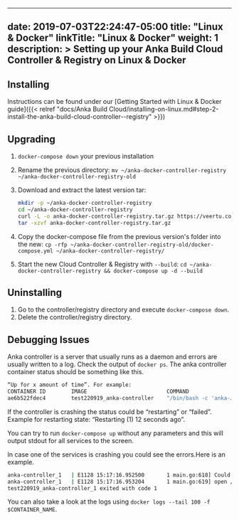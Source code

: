 
---
date: 2019-07-03T22:24:47-05:00
title: "Linux & Docker"
linkTitle: "Linux & Docker"
weight: 1
description: >
 Setting up your Anka Build Cloud Controller & Registry on Linux & Docker
---

## Installing

Instructions can be found under our [Getting Started with Linux & Docker guide]({{< relref "docs/Anka Build Cloud/installing-on-linux.md#step-2-install-the-anka-build-cloud-controller--registry" >}})

## Upgrading

1. `docker-compose down` your previous installation
2. Rename the previous directory: `mv ~/anka-docker-controller-registry ~/anka-docker-controller-registry-old`
3. Download and extract the latest version tar:

    ```bash
    mkdir -p ~/anka-docker-controller-registry
    cd ~/anka-docker-controller-registry
    curl -L -o anka-docker-controller-registry.tar.gz https://veertu.com/downloads/ankacontroller-registry-docker-latest
    tar -xzvf anka-docker-controller-registry.tar.gz
    ```

4. Copy the docker-compose file from the previous version's folder into the new: `cp -rfp ~/anka-docker-controller-registry-old/docker-compose.yml ~/anka-docker-controller-registry/`
5. Start the new Cloud Controller & Registry with `--build`: `cd ~/anka-docker-controller-registry && docker-compose up -d --build`

## Uninstalling

1. Go to the controller/registry directory and execute `docker-compose down`.
2. Delete the controller/registry directory.

## Debugging Issues

Anka controller is a server that usually runs as a daemon and errors are usually written to a log.
Check the output of `docker ps`. The anka controller container status should be something like this.

```bash
“Up for x amount of time”. For example:
CONTAINER ID        IMAGE                         COMMAND                  CREATED             STATUS              PORTS                    NAMES
ae6b522fdec4        test220919_anka-controller    "/bin/bash -c 'anka-…"   2 minutes ago       Up 2 minutes        0.0.0.0:8090->80/tcp     test220919_anka-controller_1
```

If the controller is crashing the status could be “restarting” or “failed”. Example for restarting state: “Restarting (1) 12 seconds ago”.

You can try to run `docker-compose up` without any parameters and this will output stdout for all services to the screen.

In case one of the services is crashing you could see the errors.Here is an example.

```bash
anka-controller_1   | E1128 15:17:16.952500       1 main.go:618] Could not build tls configuration:
anka-controller_1   | E1128 15:17:16.953204       1 main.go:619] open /whwhwhw/path: no such file or directory
test220919_anka-controller_1 exited with code 1
```
You can also take a look at the logs using `docker logs --tail 100 -f $CONTAINER_NAME`.

